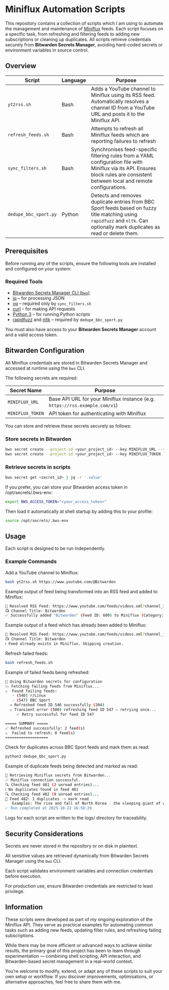 # Miniflux Automation Scripts

This repository contains a collection of scripts which I am using to automate the management and maintenance of [Miniflux](https://miniflux.app/) feeds.
Each script focuses on a specific task, from refreshing and filtering feeds to adding new subscriptions or cleaning up duplicates.
All scripts retrieve credentials securely from **Bitwarden Secrets Manager**, avoiding hard-coded secrets or environment variables in source control.

## Overview

| Script | Language | Purpose |
|--------|-----------|----------|
| `yt2rss.sh` | Bash | Adds a YouTube channel to Miniflux using its RSS feed. Automatically resolves a channel ID from a YouTube URL and posts it to the Miniflux API. |
| `refresh_feeds.sh` | Bash | Attempts to refresh all Miniflux feeds which are reporting failures to refresh |
| `sync_filters.sh` | Bash | Synchronises feed-specific filtering rules from a YAML configuration file with Miniflux via its API. Ensures block rules are consistent between local and remote configurations. |
| `dedupe_bbc_sport.py` | Python | Detects and removes duplicate entries from BBC Sport feeds based on fuzzy title matching using `rapidfuzz` and `nltk`. Can optionally mark duplicates as read or delete them. |


## Prerequisites

Before running any of the scripts, ensure the following tools are installed and configured on your system:

### Required Tools

- [Bitwarden Secrets Manager CLI (`bws`)](https://bitwarden.com/help/secrets-manager-cli/)
- [jq](https://stedolan.github.io/jq/) – for processing JSON
- [yq](https://mikefarah.gitbook.io/yq/) – required only by `sync_filters.sh`
- [curl](https://curl.se/) – for making API requests
- [Python 3](https://www.python.org/) – for running Python scripts
- [rapidfuzz](https://github.com/maxbachmann/RapidFuzz) and [nltk](https://www.nltk.org/) – required by `dedupe_bbc_sport.py`

You must also have access to your **Bitwarden Secrets Manager** account and a valid access token.


## Bitwarden Configuration

All Miniflux credentials are stored in Bitwarden Secrets Manager and accessed at runtime using the `bws` CLI.

The following secrets are required:

| Secret Name | Purpose |
|--------------|----------|
| `MINIFLUX_URL` | Base API URL for your Miniflux instance (e.g. `https://rss.example.com/v1`) |
| `MINIFLUX_TOKEN` | API token for authenticating with Miniflux |

You can store and retrieve these secrets securely as follows:

### Store secrets in Bitwarden

```bash
bws secret create --project-id <your_project_id> --key MINIFLUX_URL --value "https://rss.example.com/v1"
bws secret create --project-id <your_project_id> --key MINIFLUX_TOKEN --value "<your_api_token>"
```

### Retrieve secrets in scripts

```bash
bws secret get <secret_id> | jq -r '.value'
```

If you prefer, you can store your Bitwarden access token in /opt/secrets/.bws-env:

```bash
export BWS_ACCESS_TOKEN="<your_access_token>"
```
Then load it automatically at shell startup by adding this to your profile:

```bash
source /opt/secrets/.bws-env
```

## Usage

Each script is designed to be run independently.

### Example Commands

Add a YouTube channel to Miniflux:

```bash
bash yt2rss.sh https://www.youtube.com/@Bitwarden
```

Example output of feed being transformed into an RSS feed and added to Miniflux:

```bash
🔗 Resolved RSS Feed: https://www.youtube.com/feeds/videos.xml?channel_id=UCId9a_jQqvJre0_dE2lE_Rw
📺 Channel Title: Bitwarden
✅ Successfully added "Bitwarden" (Feed ID: 609) to Miniflux (Category: 21)
```

Example output of a feed which has already been added to Miniflux:

```bash
🔗 Resolved RSS Feed: https://www.youtube.com/feeds/videos.xml?channel_id=UCId9a_jQqvJre0_dE2lE_Rw
📺 Channel Title: Bitwarden
ℹ️ Feed already exists in Miniflux. Skipping creation.
```

Refresh failed feeds:

```bash
bash refresh_feeds.sh
```
Example of failed feeds being refreshed:

```bash
🔐 Using Bitwarden secrets for configuration
📉 Fetching failing feeds from Miniflux...
⚠️  Found failing feeds:
   - (546) r/Linux
   - (547) BBC Sport
  → Refreshed feed ID 546 successfully (204)
  ⚠️ Transient error (500) refreshing feed ID 547 — retrying once...
     ✅ Retry successful for feed ID 547

===== SUMMARY =====
✅ Refreshed successfully: 2 feed(s)
⚠️  Failed to refresh: 0 feed(s)
===================
```

Check for duplicates across BBC Sport feeds and mark them as read:

```bash
python3 dedupe_bbc_sport.py
```

Example of duplicate feeds being detected and marked as read:

```bash
🔐 Retrieving Miniflux secrets from Bitwarden...
✅ Miniflux connection successful.
🔍 Checking feed 481 (2 unread entries)...
ℹ️ No duplicates found in feed 481
🔍 Checking feed 482 (9 unread entries)...
🧹 Feed 482: 1 duplicates -> mark read
   Examples: The rise and fall of North Korea - the sleeping giant of women's football
✅ Run completed at 2025-10-22 16:58:29
```

Logs for each script are written to the logs/ directory for traceability.

## Security Considerations

Secrets are never stored in the repository or on disk in plaintext.

All sensitive values are retrieved dynamically from Bitwarden Secrets Manager using the `bws` CLI.

Each script validates environment variables and connection credentials before execution.

For production use, ensure Bitwarden credentials are restricted to least privilege.

## Information

These scripts were developed as part of my ongoing exploration of the Miniflux API.
They serve as practical examples for automating common tasks such as adding new feeds, updating filter rules, and refreshing failing subscriptions.

While there may be more efficient or advanced ways to achieve similar results, the primary goal of this project has been to learn through experimentation — combining shell scripting, API interaction, and Bitwarden-based secret management in a real-world context.

You’re welcome to modify, extend, or adapt any of these scripts to suit your own setup or workflow.
If you discover improvements, optimisations, or alternative approaches, feel free to share them with me.
